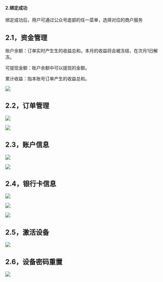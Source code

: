 #### 2.绑定成功

绑定成功后，用户可通过公众号底部的任一菜单，选择对应的商户服务

## 2.1，资金管理

账户余额：订单实时产⽣生的收益总和。本月的收益将会被冻结，在次月1日解冻。

可提现金额：账户余额中可以提现的金额。

累计收益：指本账号订单产生的收益总和。

![](https://xhdianpub.oss-cn-shenzhen.aliyuncs.com/doc/biz/3.png)

## 2.2，订单管理

![](https://xhdianpub.oss-cn-shenzhen.aliyuncs.com/doc/biz/4.png)

![](https://xhdianpub.oss-cn-shenzhen.aliyuncs.com/doc/biz/5.png)





## 2.3，账户信息

![](https://xhdianpub.oss-cn-shenzhen.aliyuncs.com/doc/biz/6.png)

![](https://xhdianpub.oss-cn-shenzhen.aliyuncs.com/doc/biz/7.png)

## 2.4，银行卡信息

![](https://xhdianpub.oss-cn-shenzhen.aliyuncs.com/doc/biz/8.png)

![](https://xhdianpub.oss-cn-shenzhen.aliyuncs.com/doc/biz/9.png)

![](https://xhdianpub.oss-cn-shenzhen.aliyuncs.com/doc/biz/10.png)

## 2.5，激活设备

![](https://xhdianpub.oss-cn-shenzhen.aliyuncs.com/doc/biz/11.png)

## 2.6，设备密码重置

![](https://xhdianpub.oss-cn-shenzhen.aliyuncs.com/doc/biz/12.png)